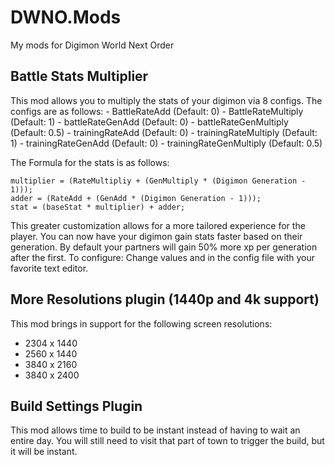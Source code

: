 # DWNO.Mods
My mods for Digimon World Next Order

## Battle Stats Multiplier
This mod allows you to multiply the stats of your digimon via 8 configs.
The configs are as follows:
    - BattleRateAdd (Default: 0)
    - BattleRateMultiply (Default: 1)
    - battleRateGenAdd (Default: 0)
    - battleRateGenMultiply (Default: 0.5)
    - trainingRateAdd (Default: 0)
    - trainingRateMultiply (Default: 1)
    - trainingRateGenAdd (Default: 0)
    - trainingRateGenMultiply (Default: 0.5)

The Formula for the stats is as follows:
```CSharp
multiplier = (RateMultipliy + (GenMultiply * (Digimon Generation - 1)));
adder = (RateAdd + (GenAdd * (Digimon Generation - 1)));
stat = (baseStat * multiplier) + adder;
```
This greater customization allows for a more tailored experience for the player.
You can now have your digimon gain stats faster based on their generation. By default your partners will gain 50% more xp per generation after the first.
To configure: Change values and in the config file with your favorite text editor.

## More Resolutions plugin (1440p and 4k support)
This mod brings in support for the following screen resolutions:
- 2304 x 1440
- 2560 x 1440
- 3840 x 2160
- 3840 x 2400

## Build Settings Plugin
This mod allows time to build to be instant instead of having to wait an entire day.
You will still need to visit that part of town to trigger the build, but it will be instant.